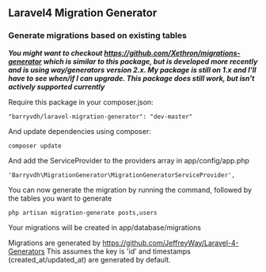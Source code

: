 ## Laravel4 Migration Generator

### Generate migrations based on existing tables

***You might want to checkout https://github.com/Xethron/migrations-generator which is similar to this package, but is developed more recently and is using way/generators version 2.x. My package is still on 1.x and I'll have to see when/if I can upgrade. This package does still work, but isn't actively supported currently***

Require this package in your composer.json:

    "barryvdh/laravel-migration-generator": "dev-master"

And update dependencies using composer:

    composer update

And add the ServiceProvider to the providers array in app/config/app.php

    'Barryvdh\MigrationGenerator\MigrationGeneratorServiceProvider',

You can now generate the migration by running the command, followed by the tables you want to generate

    php artisan migration-generate posts,users

Your migrations will be created in app/database/migrations

Migrations are generated by https://github.com/JeffreyWay/Laravel-4-Generators
This assumes the key is 'id' and timestamps (created_at/updated_at) are generated by default.

